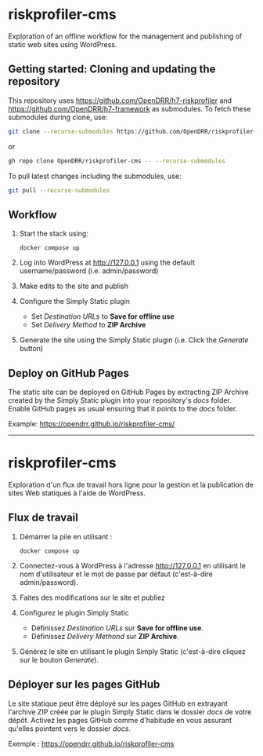 # riskprofiler-cms

Exploration of an offline workflow for the management and publishing of static web sites using WordPress.

## Getting started: Cloning and updating the repository

This repository uses https://github.com/OpenDRR/h7-riskprofiler and https://github.com/OpenDRR/h7-framework as submodules.
To fetch these submodules during clone, use:

```bash
git clone --recurse-submodules https://github.com/OpenDRR/riskprofiler-cms.git
```

or

```bash
gh repo clone OpenDRR/riskprofiler-cms -- --recurse-submodules
```

To pull latest changes including the submodules, use:

```bash
git pull --recurse-submodules
```

## Workflow

1. Start the stack using:

    `docker compose up`
    
2. Log into WordPress at http://127.0.0.1 using the default username/password (i.e. admin/password)
3. Make edits to the site and publish
4. Configure the Simply Static plugin
   - Set *Destination URLs* to **Save for offline use**
   - Set *Delivery Method* to **ZIP Archive**
5. Generate the site using the Simply Static plugin (i.e. Click the *Generate* button)

## Deploy on GitHub Pages

The static site can be deployed on GitHub Pages by extracting ZIP Archive created by the Simply Static plugin into your repository's *docs* folder. Enable GitHub pages as usual ensuring that it points to the *docs* folder. 

Example: <https://opendrr.github.io/riskprofiler-cms/>

<hr>

# riskprofiler-cms

Exploration d'un flux de travail hors ligne pour la gestion et la publication de sites Web statiques à l'aide de WordPress.

## Flux de travail

1. Démarrer la pile en utilisant :

    `docker compose up`
    
2. Connectez-vous à WordPress à l'adresse http://127.0.0.1 en utilisant le nom d'utilisateur et le mot de passe par défaut (c'est-à-dire admin/password).
3. Faites des modifications sur le site et publiez
4. Configurez le plugin Simply Static
   - Définissez *Destination URLs* sur **Save for offline use**.
   - Définissez *Delivery Methond* sur **ZIP Archive**.
5. Générez le site en utilisant le plugin Simply Static (c'est-à-dire cliquez sur le bouton *Generate*).

## Déployer sur les pages GitHub

Le site statique peut être déployé sur les pages GitHub en extrayant l'archive ZIP créée par le plugin Simply Static dans le dossier *docs* de votre dépôt. Activez les pages GitHub comme d'habitude en vous assurant qu'elles pointent vers le dossier *docs*. 

Exemple : <https://opendrr.github.io/riskprofiler-cms>
